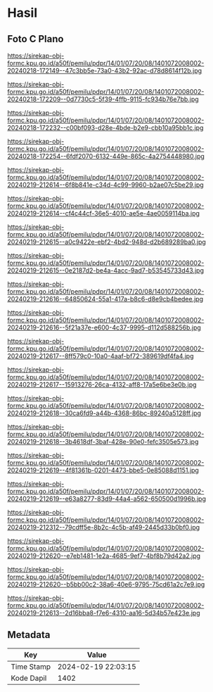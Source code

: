 # Hasil

## Foto C Plano

https://sirekap-obj-formc.kpu.go.id/a50f/pemilu/pdpr/14/01/07/20/08/1401072008002-20240218-172149--47c3bb5e-73a0-43b2-92ac-d78d8614f12b.jpg

https://sirekap-obj-formc.kpu.go.id/a50f/pemilu/pdpr/14/01/07/20/08/1401072008002-20240218-172209--0d7730c5-5f39-4ffb-9115-fc934b76e7bb.jpg

https://sirekap-obj-formc.kpu.go.id/a50f/pemilu/pdpr/14/01/07/20/08/1401072008002-20240218-172232--c00bf093-d28e-4bde-b2e9-cbb10a95bb1c.jpg

https://sirekap-obj-formc.kpu.go.id/a50f/pemilu/pdpr/14/01/07/20/08/1401072008002-20240218-172254--6fdf2070-6132-449e-865c-4a2754448980.jpg

https://sirekap-obj-formc.kpu.go.id/a50f/pemilu/pdpr/14/01/07/20/08/1401072008002-20240219-212614--6f8b841e-c34d-4c99-9960-b2ae07c5be29.jpg

https://sirekap-obj-formc.kpu.go.id/a50f/pemilu/pdpr/14/01/07/20/08/1401072008002-20240219-212614--cf4c44cf-36e5-4010-ae5e-4ae0059114ba.jpg

https://sirekap-obj-formc.kpu.go.id/a50f/pemilu/pdpr/14/01/07/20/08/1401072008002-20240219-212615--a0c9422e-ebf2-4bd2-948d-d2b689289ba0.jpg

https://sirekap-obj-formc.kpu.go.id/a50f/pemilu/pdpr/14/01/07/20/08/1401072008002-20240219-212615--0e2187d2-be4a-4acc-9ad7-b53545733d43.jpg

https://sirekap-obj-formc.kpu.go.id/a50f/pemilu/pdpr/14/01/07/20/08/1401072008002-20240219-212616--64850624-55a1-417a-b8c6-d8e9cb4bedee.jpg

https://sirekap-obj-formc.kpu.go.id/a50f/pemilu/pdpr/14/01/07/20/08/1401072008002-20240219-212616--5f21a37e-e600-4c37-9995-d112d588256b.jpg

https://sirekap-obj-formc.kpu.go.id/a50f/pemilu/pdpr/14/01/07/20/08/1401072008002-20240219-212617--8ff579c0-10a0-4aaf-bf72-389619df4fa4.jpg

https://sirekap-obj-formc.kpu.go.id/a50f/pemilu/pdpr/14/01/07/20/08/1401072008002-20240219-212617--15913276-26ca-4132-aff8-17a5e6be3e0b.jpg

https://sirekap-obj-formc.kpu.go.id/a50f/pemilu/pdpr/14/01/07/20/08/1401072008002-20240219-212618--30ca6fd9-a44b-4368-86bc-89240a5128ff.jpg

https://sirekap-obj-formc.kpu.go.id/a50f/pemilu/pdpr/14/01/07/20/08/1401072008002-20240219-212618--3b4618df-3baf-428e-90e0-fefc3505e573.jpg

https://sirekap-obj-formc.kpu.go.id/a50f/pemilu/pdpr/14/01/07/20/08/1401072008002-20240219-212619--4f81361b-0201-4473-bbe5-0e85088d1151.jpg

https://sirekap-obj-formc.kpu.go.id/a50f/pemilu/pdpr/14/01/07/20/08/1401072008002-20240219-212619--e63a8277-83d9-44a4-a562-650500d1996b.jpg

https://sirekap-obj-formc.kpu.go.id/a50f/pemilu/pdpr/14/01/07/20/08/1401072008002-20240219-212312--79cdff5e-8b2c-4c5b-af49-2445d33b0bf0.jpg

https://sirekap-obj-formc.kpu.go.id/a50f/pemilu/pdpr/14/01/07/20/08/1401072008002-20240219-212620--e7eb1481-1e2a-4685-9ef7-4bf8b79d42a2.jpg

https://sirekap-obj-formc.kpu.go.id/a50f/pemilu/pdpr/14/01/07/20/08/1401072008002-20240219-212620--b5bb00c2-38a6-40e6-9795-75cd61a2c7e9.jpg

https://sirekap-obj-formc.kpu.go.id/a50f/pemilu/pdpr/14/01/07/20/08/1401072008002-20240219-212613--2d16bba8-f7e6-4310-aa16-5d34b57e423e.jpg


## Metadata

| Key        | Value               |
| ---------- | ------------------- |
| Time Stamp | 2024-02-19 22:03:15 |
| Kode Dapil | 1402                |



